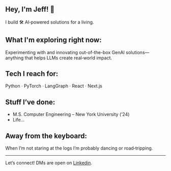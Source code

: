 ## Hey, I'm Jeff! 👋

I build 🛠️ AI‑powered solutions for a living.

## What I'm exploring right now:
Experimenting with and innovating out-of-the-box GenAI solutions—anything that helps LLMs create real‑world impact.

## Tech I reach for:
Python · PyTorch · LangGraph · React · Next.js

## Stuff I’ve done:
- M.S. Computer Engineering – New York University (’24)
- Life...

## Away from the keyboard:
When I’m not staring at the logs I’m probably dancing or road‑tripping.

------------
Let’s connect!
DMs are open on [Linkedin](https://www.linkedin.com/in/jeffersonaaron/).

<!---
jeffersonaaron25/jeffersonaaron25 is a ✨ special ✨ repository because its `README.md` (this file) appears on your GitHub profile.
You can click the Preview link to take a look at your changes.
--->
